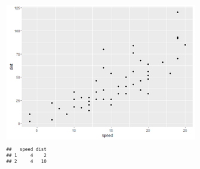 ![](Tutorial1_files/figure-markdown_strict/unnamed-chunk-2-1.png)<!-- -->

    ##   speed dist
    ## 1     4    2
    ## 2     4   10
